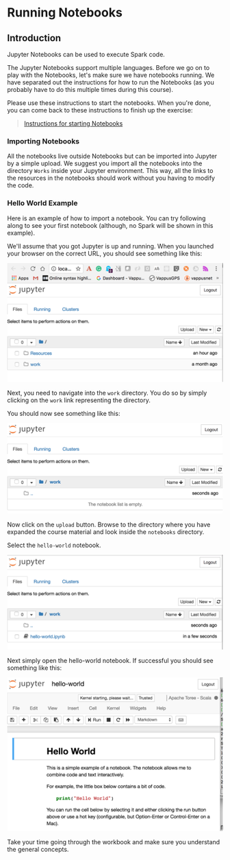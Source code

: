 # Running Notebooks

## Introduction

Jupyter Notebooks can be used to execute Spark code.

The Jupyter Notebooks support multiple languages. Before we go on to play with the Notebooks, let's make sure we have notebooks running. We have separated out the instructions for how to run the Notebooks (as you probably have to do this multiple times during this course).

Please use these instructions to start the notebooks. When you're done, you can come back to these instructions to finish up the exercise:

> [Instructions for starting Notebooks](../../../running-notebooks.md)

### Importing Notebooks

All the notebooks live outside Notebooks but can be imported into Jupyter by a simple upload.
We suggest you import all the notebooks into the directory `Works` inside your Jupyter environment. This way, all the links to the resources in the notebooks should work without you having to modify the code.

### Hello World Example

Here is an example of how to import a notebook. You can try following along to see your first notebook (although, no Spark will be shown in this example).

We'll assume that you got Jupyter is up and running.
When you launched your browser on the correct URL, you should see something like this:

![Initial Jupyter](images/helloworld01.png)

Next, you need to navigate into the `work` directory.
You do so by simply clicking on the `work` link representing the directory.

You should now see something like this:

![Jupyter Inside the work directory](images/helloworld03.png)

Now click on the `upload` button.
Browse to the directory where you have expanded the course material and look inside the `notebooks` directory.

Select the `hello-world` notebook.

![Jupyter Inside the work directory](images/helloworld05.png)

Next simply open the hello-world notebook. If successful you should see something like this:

![Jupyter Inside the work directory](images/helloworld06.png)

Take your time going through the workbook and make sure you understand the general concepts.
